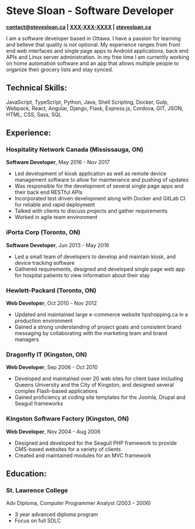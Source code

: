 # Steve Sloan **- Software Developer**

**[contact@stevesloan.ca](mailto:contact@stevesloan.ca) |
[XXX-XXX-XXXX](tel:XXX-XXX-XXXX) |
[stevesloan.ca](https://stevesloan.ca)**

I am a software developer based in Ottawa. I have a passion for learning and believe that quality is not optional.
My experience ranges from front end web interfaces and single page apps to Android applications, back end APIs and Linux server administration.
In my free time I am currently working on home automation software and an app that allows multiple people to organize their grocery lists and stay synced.


## Technical Skills:
JavaScript, TypeScript, Python, Java, Shell Scripting, Docker, Gulp, Webpack, React, Angular, Django, Flask, Express.js, Cordova, GIT, JSON, HTML, CSS, Sass, SQL

## Experience:
### Hospitality Network Canada (Mississauga, ON)
**Software Developer**, May 2016 - Nov 2017

- Led development of kiosk application as well as remote device management software to allow for maintenance and pushing of updates
- Was responsible for the development of several single page apps and their back end RESTful APIs
- Incorporated test driven development along with Docker and GitLab CI for reliable and rapid deployment
- Talked with clients to discuss projects and gather requirements
- Worked in agile team environment


### iPorta Corp (Toronto, ON)
**Software Developer**, Jun 2013 - May 2016

- Led a small team of developers to develop and maintain kiosk, and device tracking software
- Gathered requirements, designed and developed single page web app for hospital patients to view information about their stay

### Hewlett-Packard (Toronto, ON)
**Web Developer**, Oct 2010 - Nov 2012

- Updated and maintained large e-commerce website hpshopping.ca in a production environment
- Gained a strong understanding of project goals and consistent brand messaging by collaborating with the marketing team and brand managers

### Dragonfly IT (Kingston, ON)
**Web Developer**, Sep 2006 - Oct 2010

- Developed and maintained over 20 web sites for client base including Queens University and the City of Kingston, and designed several complex Flash-based applications
- Gained proficiency at coding site templates for the Joomla, Drupal and Seagull frameworks

### Kingston Software Factory (Kingston, ON)
**Web Developer**, Nov 2004 - Aug 2006

- Designed and developed for the Seagull PHP framework to provide CMS-based websites for a variety of clients
- Created and maintained modules for an MVC framework


## Education:
### St\. Lawrence College
Adv Diploma, Computer Programmer Analyst (2003 – 2006)

- 3 year advanced diploma program
- Focus on full SDLC
